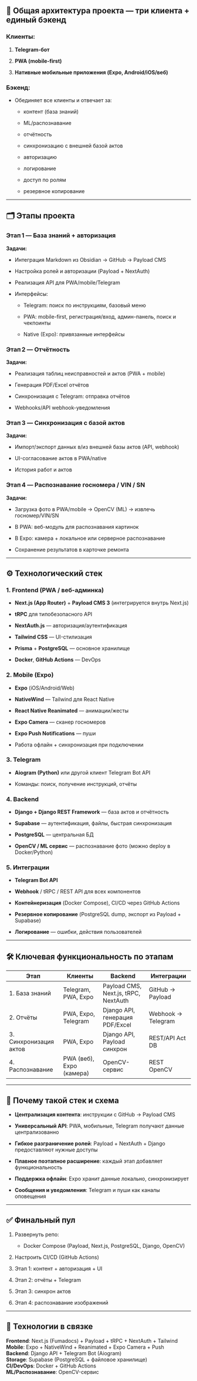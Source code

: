 ## 📌 Общая архитектура проекта — три клиента + единый бэкенд

### Клиенты:

1. **Telegram‑бот**
    
2. **PWA (mobile-first)**
    
3. **Нативные мобильные приложения (Expo, Android/iOS/веб)**
    

### Бэкенд:

- Обединяет все клиенты и отвечает за:
    
    - контент (база знаний)
        
    - ML/распознавание
        
    - отчётность
        
    - синхронизацию с внешней базой актов
        
    - авторизацию
        
    - логирование
        
    - доступ по ролям
        
    - резервное копирование
        

---

## 🗂 Этапы проекта

### Этап 1 — База знаний + авторизация

**Задачи:**

- Интеграция Markdown из Obsidian → GitHub → Payload CMS
    
- Настройка ролей и авторизации (Payload + NextAuth)
    
- Реализация API для PWA/mobile/Telegram
    
- Интерфейсы:
    
    - Telegram: поиск по инструкциям, базовый меню
        
    - PWA: mobile-first, регистрация/вход, админ-панель, поиск и чекпоинты
        
    - Native (Expo): привязанные интерфейсы
        

### Этап 2 — Отчётность

**Задачи:**

- Реализация таблиц неисправностей и актов (PWA + mobile)
    
- Генерация PDF/Excel отчётов
    
- Синхронизация с Telegram: отправка отчётов
    
- Webhooks/API webhook-уведомления
    

### Этап 3 — Синхронизация с базой актов

**Задачи:**

- Импорт/экспорт данных в/из внешней базы актов (API, webhook)
    
- UI-согласование актов в PWA/native
    
- История работ и актов
    

### Этап 4 — Распознавание госномера / VIN / SN

**Задачи:**

- Загрузка фото в PWA/mobile → OpenCV (ML) → извлечь госномер/VIN/SN
    
- В PWA: веб-модуль для распознавания картинок
    
- В Expo: камера + локальное или серверное распознавание
    
- Сохранение результатов в карточке ремонта
    

---

## ⚙️ Технологический стек

### 1. Frontend (PWA / веб-админка)

- **Next.js (App Router)** + **Payload CMS 3** (интегрируется внутрь Next.js)
    
- **tRPC** для типобезопасного API
    
- **NextAuth.js** — авторизация/аутентификация
    
- **Tailwind CSS** — UI-стилизация
    
- **Prisma** + **PostgreSQL** — основное хранилище
    
- **Docker**, **GitHub Actions** — DevOps
    

### 2. Mobile (Expo)

- **Expo** (iOS/Android/Web)
    
- **NativeWind** — Tailwind для React Native
    
- **React Native Reanimated** — анимации/жесты
    
- **Expo Camera** — сканер госномеров
    
- **Expo Push Notifications** — пуши
    
- Работа офлайн + синхронизация при подключении
    

### 3. Telegram

- **Aiogram (Python)** или другой клиент Telegram Bot API
    
- Команды: поиск, получение инструкций, отчёты
    

### 4. Backend

- **Django + Django REST Framework** — база актов и отчётность
    
- **Supabase** — аутентификация, файлы, быстрая синхронизация
    
- **PostgreSQL** — центральная БД
    
- **OpenCV / ML сервис** — распознавание фото (можно deploy в Docker/Python)
    

### 5. Интеграции

- **Telegram Bot API**
    
- **Webhook** / tRPC / REST API для всех компонентов
    
- **Контейнеризация** (Docker Compose), CI/CD через GitHub Actions
    
- **Резервное копирование** (PostgreSQL dump, экспорт из Payload + Supabase)
    
- **Логирование** — ошибки, действия пользователей
    

---

## 🛠 Ключевая функциональность по этапам

|Этап|Клиенты|Backend|Интеграции|
|---|---|---|---|
|1. База знаний|Telegram, PWA, Expo|Payload CMS, Next.js, tRPC, NextAuth|GitHub → Payload|
|2. Отчёты|PWA, Expo, Telegram|Django API, генерация PDF/Excel|Webhook → Telegram|
|3. Синхронизация актов|PWA, Expo|Django API, Payload синхрон|REST/API Act DB|
|4. Распознавание|PWA (веб), Expo (камера)|OpenCV-сервис|REST OpenCV|

---

## 🎯 Почему такой стек и схема

- **Централизация контента**: инструкции с GitHub → Payload CMS
    
- **Универсальный API**: PWA, мобильные, Telegram получают данные централизованно
    
- **Гибкое разграничение ролей**: Payload + NextAuth + Django предоставляют нужные доступы
    
- **Плавное поэтапное расширение**: каждый этап добавляет функциональность
    
- **Поддержка офлайн**: Expo хранит данные локально, синхронизирует
    
- **Сообщения и уведомления**: Telegram и пуши как каналы оповещения
    

---

## ✅ Финальный пул

1. Развернуть репо:
    
    - Docker Compose (Payload, Next.js, PostgreSQL, Django, OpenCV)
        
2. Настроить CI/CD (GitHub Actions)
    
3. Этап 1: контент + авторизация + UI
    
4. Этап 2: отчёты + Telegram
    
5. Этап 3: синхрон актов
    
6. Этап 4: распознавание изображений
    

---
## 🧩 Технологии в связке 

**Frontend**: Next.js (Fumadocs) + Payload + tRPC + NextAuth + Tailwind  
**Mobile**: Expo + NativeWind + Reanimated + Expo Camera + Push  
**Backend**: Django API + Telegram Bot (Aiogram)  
**Storage**: Supabase (PostgreSQL + файловое хранилище)  
**CI/DevOps**: Docker + GitHub Actions  
**ML/Распознавание**: OpenCV-сервис

